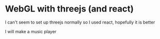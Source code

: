 # WebGL with threejs (and react)

I can't seem to set up threejs normally so I used react, hopefully it is better

I will make a music player
